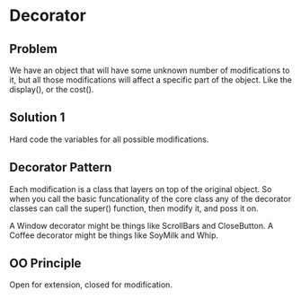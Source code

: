 # Decorator

## Problem

We have an object that will have some unknown number of modifications to it, but all those modifications will affect a specific part of the object. Like the display(), or the cost().

## Solution 1

Hard code the variables for all possible modifications.

## Decorator Pattern

Each modification is a class that layers on top of the original object. So when you call the basic funcationality of the core class any of the decorator classes can call the super() function, then modify it, and poss it on.

A Window decorator might be things like ScrollBars and CloseButton. A Coffee decorator might be things like SoyMilk and Whip.

## OO Principle

Open for extension, closed for modification.

